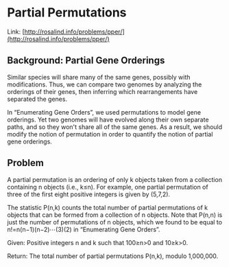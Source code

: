 # Partial Permutations

Link: [http://rosalind.info/problems/pper/](http://rosalind.info/problems/pper/)

## Background: Partial Gene Orderings

Similar species will share many of the same genes, possibly with modifications. Thus, we can compare two genomes by analyzing the orderings of their genes, then inferring which rearrangements have separated the genes.

In “Enumerating Gene Orders”, we used permutations to model gene orderings. Yet two genomes will have evolved along their own separate paths, and so they won't share all of the same genes. As a result, we should modify the notion of permutation in order to quantify the notion of partial gene orderings.

## Problem

A partial permutation is an ordering of only k objects taken from a collection containing n objects (i.e., k≤n). For example, one partial permutation of three of the first eight positive integers is given by (5,7,2).

The statistic P(n,k) counts the total number of partial permutations of k objects that can be formed from a collection of n objects. Note that P(n,n) is just the number of permutations of n objects, which we found to be equal to n!=n(n−1)(n−2)⋯(3)(2) in “Enumerating Gene Orders”.

Given: Positive integers n and k such that 100≥n>0 and 10≥k>0.

Return: The total number of partial permutations P(n,k), modulo 1,000,000.